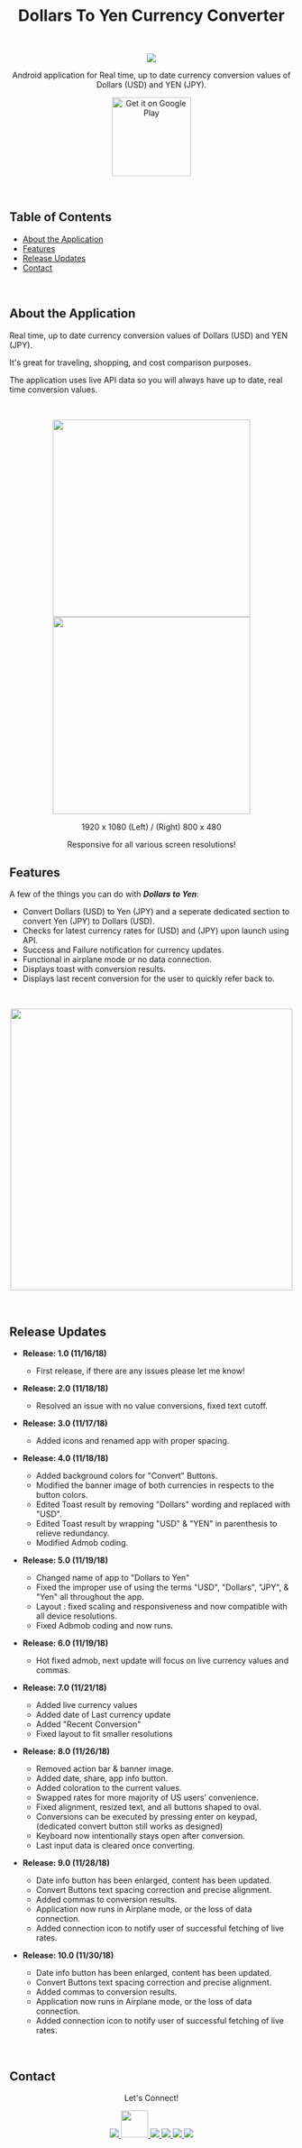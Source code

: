 <h1 align="center"> Dollars To Yen Currency Converter </h1> <br>
<p align="center">
  <a href="https://play.google.com/store/apps/details?id=com.myapp.akim4.usdtoyen" width="400">
    <img src="https://imgur.com/5cIAULV.png">
  </a>
</p>

<p align="center">
  Android application for Real time, up to date currency conversion values of Dollars (USD) and YEN (JPY).
</p>

<p align="center">
  <a href="https://play.google.com/store/apps/details?id=com.myapp.akim4.usdtoyen">
    <img alt="Get it on Google Play" title="Google Play" src="http://i.imgur.com/mtGRPuM.png" width="140">
  </a>
</p>

<br>

## Table of Contents
- [About the Application](#About-the-Application)
- [Features](#Features)
- [Release Updates](#Release-Updates)
- [Contact](#Contact)

<br>

## About the Application

Real time, up to date currency conversion values of Dollars (USD) and YEN (JPY).

It's great for traveling, shopping, and cost comparison purposes.

The application uses live API data so you will always have up to date, real time conversion values.

<br>

<p align="center">
  <img src = "https://imgur.com/hI2SLov.png" width=350>
  <img src = "https://imgur.com/r6uB8yg.png" width=350>
</p>

<p align="center">
1920 x 1080 (Left) / (Right) 800 x 480
</p>

<p align="center">
Responsive for all various screen resolutions!
</p>

## Features

A few of the things you can do with _**Dollars to Yen**_:
* Convert Dollars (USD) to Yen (JPY) and a seperate dedicated section to convert Yen (JPY) to Dollars (USD).
* Checks for latest currency rates for (USD) and (JPY) upon launch using API.
* Success and Failure notification for currency updates.
* Functional in airplane mode or no data connection.
* Displays toast with conversion results.
* Displays last recent conversion for the user to quickly refer back to.

<br>

<p align="center">
  <img src = "https://imgur.com/17O3mCb.png" width="500">
</p>

<br>


## Release Updates

- **Release: 1.0 (11/16/18)**
   - First release, if there are any issues please let me know!
	
- **Release: 2.0 (11/18/18)**
   - Resolved an issue with no value conversions, fixed text cutoff.
   
- **Release: 3.0 (11/17/18)**
  - Added icons and renamed app with proper spacing.
  
- **Release: 4.0 (11/18/18)**
  - Added background colors for "Convert" Buttons.
  - Modified the banner image of both currencies in respects to the button colors.
  - Edited Toast result by removing "Dollars" wording and replaced with "USD".
  - Edited Toast result by wrapping "USD" & "YEN" in parenthesis to relieve redundancy.
  - Modified Admob coding.
  
- **Release: 5.0 (11/19/18)**
  - Changed name of app to "Dollars to Yen"
  - Fixed the improper use of using the terms "USD", "Dollars", "JPY", & "Yen" all throughout the app.
  - Layout : fixed scaling and responsiveness and now compatible with all device resolutions.
  - Fixed Adbmob coding and now runs.
  
- **Release: 6.0 (11/19/18)**
  - Hot fixed admob, next update will focus on live currency values and commas.
  
- **Release: 7.0 (11/21/18)**
  - Added live currency values
  - Added date of Last currency update
  - Added "Recent Conversion"
  - Fixed layout to fit smaller resolutions
  
- **Release: 8.0 (11/26/18)**
  - Removed action bar & banner image.
  - Added date, share, app info button.
  - Added coloration to the current values.
  - Swapped rates for more majority of US users’ convenience.
  - Fixed alignment, resized text, and all buttons shaped to oval.
  - Conversions can be executed by pressing enter on keypad, (dedicated convert button still works as designed)
  - Keyboard now intentionally stays open after conversion.
  - Last input data is cleared once converting.

- **Release: 9.0 (11/28/18)**
  - Date info button has been enlarged, content has been updated.
  - Convert Buttons text spacing correction and precise alignment.
  - Added commas to conversion results.
  - Application now runs in Airplane mode, or the loss of data connection.
  - Added connection icon to notify user of successful fetching of live rates.
  
- **Release: 10.0 (11/30/18)**
  - Date info button has been enlarged, content has been updated.
  - Convert Buttons text spacing correction and precise alignment.                                                  
  - Added commas to conversion results.
  - Application now runs in Airplane mode, or the loss of data connection.
  - Added connection icon to notify user of successful fetching of live rates.




<br>

## Contact
<p align="center">Let's Connect!</p>
<p align="center">
  <a href="https://www.linkedin.com/in/adamkim456/">
    <img src="https://imgur.com/jobv0Cd.png" width="">
  </a>
     <a href="https://www.atomkim.com/">
    <img src="https://imgur.com/rgxnv6F.png" width="48">
  </a>
  <a href="https://twitter.com/Resv_">
    <img src="https://imgur.com/skTbuhp.png" width="">
  </a>
  <a href="https://github.com/resv">
    <img src="https://imgur.com/25fsnGh.png" width="">
  </a>
  <a href="https://play.google.com/store/apps/developer?id=AtomKim">
    <img src="https://imgur.com/AgztY3X.png" width="">
  </a>
  <a href="https://www.instagram.com/resvvv/">
    <img src="https://imgur.com/ZcJ77fj.png" width="">
  </a>
</p>

<br>
<br>
<br>
<br>
<br>
<br>
<br>
<br>
<br>
<br>
<br>
<br>
<br>
<br>